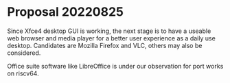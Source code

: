 # Proposal 20220825

Since Xfce4 desktop GUI is working, the next stage
is to have a useable web browser and media player
for a better user experience as a daily use desktop.
Candidates are Mozilla Firefox and VLC,
others may also be considered.

Office suite software like LibreOffice is under
our observation for port works on riscv64.

